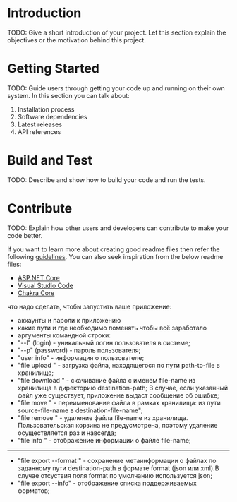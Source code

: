 


# Introduction 
TODO: Give a short introduction of your project. Let this section explain the objectives or the motivation behind this project. 

# Getting Started
TODO: Guide users through getting your code up and running on their own system. In this section you can talk about:
1.	Installation process
2.	Software dependencies
3.	Latest releases
4.	API references

# Build and Test
TODO: Describe and show how to build your code and run the tests. 

# Contribute
TODO: Explain how other users and developers can contribute to make your code better. 

If you want to learn more about creating good readme files then refer the following [guidelines](https://docs.microsoft.com/en-us/azure/devops/repos/git/create-a-readme?view=azure-devops). You can also seek inspiration from the below readme files:
- [ASP.NET Core](https://github.com/aspnet/Home)
- [Visual Studio Code](https://github.com/Microsoft/vscode)
- [Chakra Core](https://github.com/Microsoft/ChakraCore)

 что надо сделать, чтобы запустить ваше приложение:
- аккаунты и пароли к приложению
- какие пути и где необходимо поменять чтобы всё заработало
- аргументы командной строки:
- "--l" (login) - уникальный логин пользователя в системе;
- "--p" (password) - пароль пользователя;
- "user info" - информация о пользователе;
- "file upload <path-to-file>" - загрузка файла, находящегося по пути path-to-file в хранилище;
- "file download <file-name> <destination-path>" - скачивание файла c именем file-name из хранилища в директорию destination-path;
В случае, если указанный файл уже существует, приложение выдаст сообщение об ошибке;
- "file move <source-file-name> <destination-file-name>" - переименование файла в рамках хранилища: из пути source-file-name в destination-file-name";
- "file remove <file-name>" - удаление файла file-name из хранилища. Пользовательская корзина не предусмотрена, поэтому удаление осуществляется раз и навсегда;
- "file info <file-name>" - отображение информации о файле file-name;
---
- "file export <destination-path> --format <format>" - сохранение метаинформации о файлах по заданному пути destination-path в формате format (json или xml).В случае отсуствия поля format по умолчанию используется json;
- "file export --info" - отображение списка поддерживаемых форматов;

